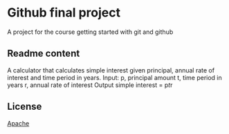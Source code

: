 # Github final project

A project for the course getting started with git and github

## Readme content

A calculator that calculates simple interest given principal, annual rate of interest and time period in years.
    Input:
       p, principal amount
       t, time period in years
       r, annual rate of interest
    Output
       simple interest = p*t*r

## License

[Apache](https://github.com/roge530/github-final-project/blob/main/LICENSE)
